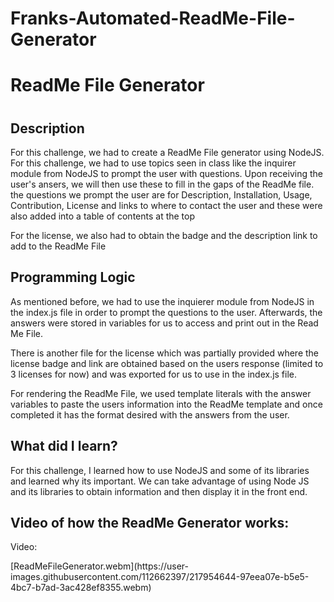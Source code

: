 # Franks-Automated-ReadMe-File-Generator

<h1>ReadMe File Generator<h1>

<h2><strong>Description</strong></h2>

<p>For this challenge, we had to create a ReadMe File generator using NodeJS. For this challenge, we had to use topics seen in class like the inquirer module from NodeJS to prompt the user with questions. Upon receiving the user's ansers, we will then use these to fill in the gaps of the ReadMe file. the questions we prompt the user are for Description, Installation, Usage, Contribution, License and links to where to contact the user and these were also added into a table of contents at the top</p> 
  
<p>For the license, we also had to obtain the badge and the description link to add to the ReadMe File </p>
 
<h2><strong>Programming Logic</strong></h2>
<p>As mentioned before, we had to use the inquierer module from NodeJS in the index.js file in order to prompt the questions to the user. Afterwards, the answers were stored in variables for us to access and print out in the Read Me File.</p>
  
<p>There is another file for the license which was partially provided where the license badge and link are obtained based on the users response (limited to 3 licenses for now) and was exported for us to use in the index.js file. </p>

<p>For rendering the ReadMe File, we used template literals with the answer variables to paste the users information into the ReadMe template and once completed it has the format desired with the answers from the user.</p>


<h2><strong>What did I learn?</strong></h2>
<p>For this challenge, I learned how to use NodeJS and some of its libraries and learned why its important. We can take advantage of using Node JS and its libraries to obtain information and then display it in the front end. </p>

<h2><strong>Video of how the ReadMe Generator works:</strong></h2>
<p>Video:</p>
[ReadMeFileGenerator.webm](https://user-images.githubusercontent.com/112662397/217954644-97eea07e-b5e5-4bc7-b7ad-3ac428ef8355.webm)
